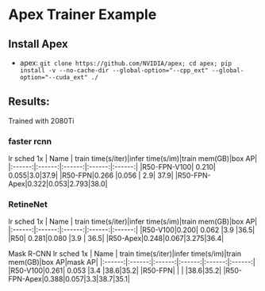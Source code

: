 # Apex Trainer Example


## Install Apex

- apex: `git clone https://github.com/NVIDIA/apex; cd apex; pip install -v --no-cache-dir --global-option="--cpp_ext" --global-option="--cuda_ext" ./`

## Results:

Trained with 2080Ti

### faster rcnn
lr sched 1x 
| Name | train time(s/iter)|infer time(s/im)|train mem(GB)|box AP|
|:------:|:------:|:------:|:------:|:------:|
|R50-FPN-V100| 0.210|	0.055|3.0|37.9|
|R50-FPN|0.266 |0.056 | 2.9| 37.9|
|R50-FPN-Apex|0.322|0.053|2.793|38.0|

### RetineNet
lr sched 1x 
| Name | train time(s/iter)|infer time(s/im)|train mem(GB)|box AP|
|:------:|:------:|:------:|:------:|:------:|
|R50-V100|0.200|	0.062	|3.9	|36.5|
|R50| 0.281|0.080 |3.9 | 36.5|
|R50-Apex|0.248|0.067|3.275|36.4|

Mask R-CNN
lr sched 1x 
| Name | train time(s/iter)|infer time(s/im)|train mem(GB)|box AP|mask AP|
|:------:|:------:|:------:|:------:|:------:|:------:|
|R50-V100|0.261|	0.053	|3.4	|38.6|35.2|
|R50-FPN| | | |38.6|35.2|
|R50-FPN-Apex|0.388|0.057|3.3|38.7|35.1|
